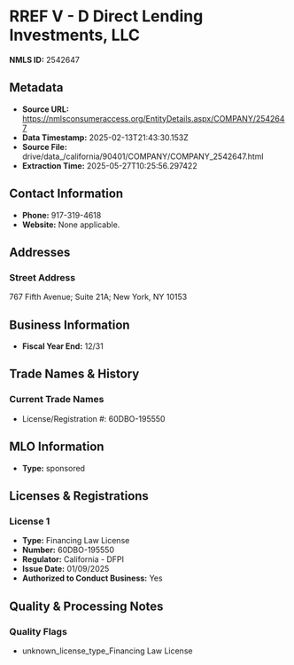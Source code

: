 # RREF V - D Direct Lending Investments, LLC

**NMLS ID:** 2542647

## Metadata
- **Source URL:** https://nmlsconsumeraccess.org/EntityDetails.aspx/COMPANY/2542647
- **Data Timestamp:** 2025-02-13T21:43:30.153Z
- **Source File:** drive/data_/california/90401/COMPANY/COMPANY_2542647.html
- **Extraction Time:** 2025-05-27T10:25:56.297422

## Contact Information
- **Phone:** 917-319-4618
- **Website:** None applicable.

## Addresses
### Street Address
767 Fifth Avenue; Suite 21A; New York, NY 10153

## Business Information
- **Fiscal Year End:** 12/31

## Trade Names & History
### Current Trade Names
- License/Registration #: 60DBO-195550

## MLO Information
- **Type:** sponsored

## Licenses & Registrations

### License 1
- **Type:** Financing Law License
- **Number:** 60DBO-195550
- **Regulator:** California - DFPI
- **Issue Date:** 01/09/2025
- **Authorized to Conduct Business:** Yes

## Quality & Processing Notes
### Quality Flags
- unknown_license_type_Financing Law License
